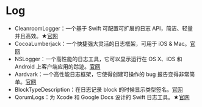 # Log
*   CleanroomLogger：一个基于 Swift 可配置可扩展的日志 API，简洁、轻量并且高效。★[官网](https://github.com/emaloney/CleanroomLogger)
*   CocoaLumberjack：一个快捷强大灵活的日志框架，可用于 iOS &amp; Mac。[官网](https://github.com/CocoaLumberjack/CocoaLumberjack)
*   NSLogger：一个高性能的日志工具，它可以显示运行在 OS X、iOS 和 Android 上客户端应用的踪迹。[官网](https://github.com/fpillet/NSLogger)
*   Aardvark：一个高性能日志框架，它使得创建可操作的 bug 报告变得非常简单。[官网](https://github.com/square/Aardvark/)
*   BlockTypeDescription：在日志记录 block 的时候显示类型签名。[官网](https://github.com/conradev/BlockTypeDescription)
*   QorumLogs：为 Xcode 和 Google Docs 设计的 Swift 日志工具。★[官网](https://github.com/goktugyil/QorumLogs) 
